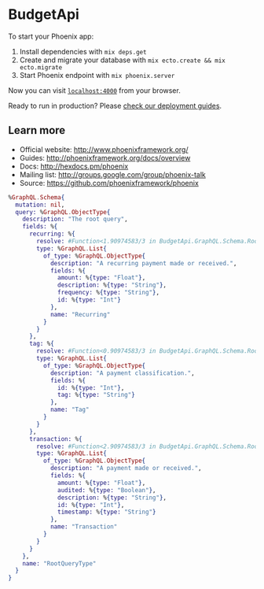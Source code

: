 # BudgetApi

To start your Phoenix app:

  1. Install dependencies with `mix deps.get`
  2. Create and migrate your database with `mix ecto.create && mix ecto.migrate`
  3. Start Phoenix endpoint with `mix phoenix.server`

Now you can visit [`localhost:4000`](http://localhost:4000) from your browser.

Ready to run in production? Please [check our deployment guides](http://www.phoenixframework.org/docs/deployment).

## Learn more

  * Official website: http://www.phoenixframework.org/
  * Guides: http://phoenixframework.org/docs/overview
  * Docs: http://hexdocs.pm/phoenix
  * Mailing list: http://groups.google.com/group/phoenix-talk
  * Source: https://github.com/phoenixframework/phoenix


```Elixir
%GraphQL.Schema{
  mutation: nil,
  query: %GraphQL.ObjectType{
    description: "The root query",
    fields: %{
      recurring: %{
        resolve: #Function<1.90974583/3 in BudgetApi.GraphQL.Schema.Root.schema/0>,
        type: %GraphQL.List{
          of_type: %GraphQL.ObjectType{
            description: "A recurring payment made or received.",
            fields: %{
              amount: %{type: "Float"}, 
              description: %{type: "String"},
              frequency: %{type: "String"}, 
              id: %{type: "Int"}
            },
            name: "Recurring"
          }
        }
      },
      tag: %{
        resolve: #Function<0.90974583/3 in BudgetApi.GraphQL.Schema.Root.schema/0>,
        type: %GraphQL.List{
          of_type: %GraphQL.ObjectType{
            description: "A payment classification.",
            fields: %{
              id: %{type: "Int"}, 
              tag: %{type: "String"}
            }, 
            name: "Tag"
          }
        }
      },
      transaction: %{
        resolve: #Function<2.90974583/3 in BudgetApi.GraphQL.Schema.Root.schema/0>,
        type: %GraphQL.List{
          of_type: %GraphQL.ObjectType{
            description: "A payment made or received.",
            fields: %{
              amount: %{type: "Float"}, 
              audited: %{type: "Boolean"},
              description: %{type: "String"}, 
              id: %{type: "Int"},
              timestamp: %{type: "String"}
            }, 
            name: "Transaction"
          }
        }
      }
    },
    name: "RootQueryType"
  }
}
```